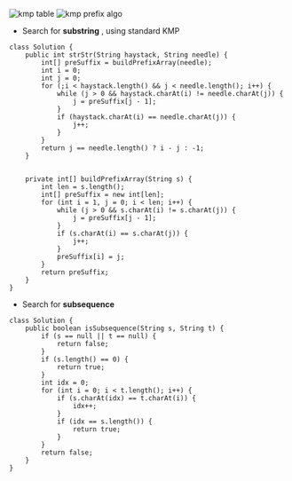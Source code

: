 ![kmp table](https://github.com/xueyaohuang/Leetcode-practice/blob/master/Data%20Structures%20and%20Algorithms/figs/kmp1.png)
![kmp prefix algo](https://github.com/xueyaohuang/Leetcode-practice/blob/master/Data%20Structures%20and%20Algorithms/figs/kmp2.png)

* Search for __substring__ , using standard KMP

```
class Solution {
    public int strStr(String haystack, String needle) {
        int[] preSuffix = buildPrefixArray(needle);
        int i = 0;
        int j = 0;
        for (;i < haystack.length() && j < needle.length(); i++) {
            while (j > 0 && haystack.charAt(i) != needle.charAt(j)) {
                j = preSuffix[j - 1];
            }
            if (haystack.charAt(i) == needle.charAt(j)) {
                j++;
            }
        }
        return j == needle.length() ? i - j : -1;
    }
    
    
    private int[] buildPrefixArray(String s) {
        int len = s.length();
        int[] preSuffix = new int[len];
        for (int i = 1, j = 0; i < len; i++) {
            while (j > 0 && s.charAt(i) != s.charAt(j)) {
                j = preSuffix[j - 1];
            }
            if (s.charAt(i) == s.charAt(j)) {
                j++;
            }
            preSuffix[i] = j;
        }
        return preSuffix;
    }
}
```

* Search for __subsequence__

```
class Solution {
    public boolean isSubsequence(String s, String t) {
        if (s == null || t == null) {
            return false;
        }
        if (s.length() == 0) {
            return true;
        }
        int idx = 0;
        for (int i = 0; i < t.length(); i++) {
            if (s.charAt(idx) == t.charAt(i)) {
                idx++;
            }
            if (idx == s.length()) {
                return true;
            }
        }
        return false;
    }
}
```
